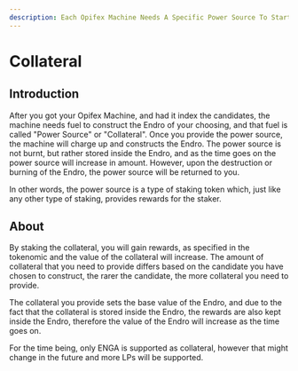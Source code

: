 ```yaml
---
description: Each Opifex Machine Needs A Specific Power Source To Start Running
---
```


# Collateral

## Introduction

After you got your Opifex Machine, and had it index the candidates, the machine needs fuel to construct the Endro of your choosing, and that fuel is called "Power Source" or "Collateral". Once you provide the power source, the machine will charge up and constructs the Endro. The power source is not burnt, but rather stored inside the Endro, and as the time goes on the power source will increase in amount. However, upon the destruction or burning of the Endro, the power source will be returned to you.

In other words, the power source is a type of staking token which, just like any other type of staking, provides rewards for the staker.

## About

By staking the collateral, you will gain rewards, as specified in the tokenomic and the value of the collateral will increase. The amount of collateral that you need to provide differs based on the candidate you have chosen to construct, the rarer the candidate, the more collateral you need to provide.

The collateral you provide sets the base value of the Endro, and due to the fact that the collateral is stored inside the Endro, the rewards are also kept inside the Endro, therefore the value of the Endro will increase as the time goes on.

For the time being, only ENGA is supported as collateral, however that might change in the future and more LPs will be supported.
